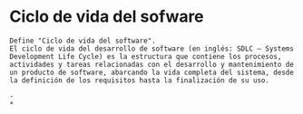 # Ciclo de vida del sofware
    Define "Ciclo de vida del software".
    El ciclo de vida del desarrollo de software (en inglés: SDLC – Systems Development Life Cycle) es la estructura que contiene los procesos, actividades y tareas relacionadas con el desarrollo y mantenimiento de un producto de software, abarcando la vida completa del sistema, desde la definición de los requisitos hasta la finalización de su uso.
    
    -
    *
